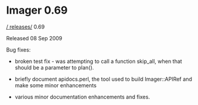# Imager 0.69

[ / ](..) [releases/](./) 0.69

Released 08 Sep 2009

Bug fixes:

- broken test fix - was attempting to call a function skip_all, when that should be a parameter to plan().

- briefly document apidocs.perl, the tool used to build Imager::APIRef and make some minor enhancements

- various minor documentation enhancements and fixes.